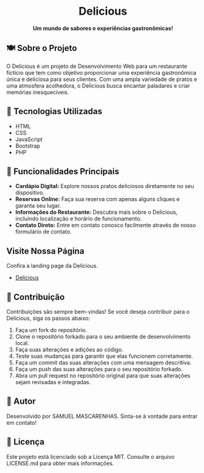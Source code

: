 <h1 align="center">
  Delicious
</h1>

<p align="center">
  <b>Um mundo de sabores e experiências gastronômicas!</b>
</p>

## 🍽️ Sobre o Projeto

O Delicious é um projeto de Desenvolvimento Web para um restaurante fictício que tem como objetivo proporcionar uma experiência gastronômica única e deliciosa para seus clientes. Com uma ampla variedade de pratos e uma atmosfera acolhedora, o Delicious busca encantar paladares e criar memórias inesquecíveis.

## 🚀 Tecnologias Utilizadas

- HTML
- CSS
- JavaScript
- Bootstrap
- PHP

## 💼 Funcionalidades Principais

- **Cardápio Digital:** Explore nossos pratos deliciosos diretamente no seu dispositivo.
- **Reservas Online:** Faça sua reserva com apenas alguns cliques e garanta seu lugar.
- **Informações do Restaurante:** Descubra mais sobre o Delicious, incluindo localização e horário de funcionamento.
- **Contato Direto:** Entre em contato conosco facilmente através de nosso formulário de contato.

## Visite Nossa Página

Confira a landing page da Delicious.

- [Delicious](https://samuellmascarenhas.github.io/Delicious)

## 🎨 Contribuição

Contribuições são sempre bem-vindas! Se você deseja contribuir para o Delicious, siga os passos abaixo:

1. Faça um fork do repositório.
2. Clone o repositório forkado para o seu ambiente de desenvolvimento local.
3. Faça suas alterações e adições ao código.
4. Teste suas mudanças para garantir que elas funcionem corretamente.
5. Faça um commit das suas alterações com uma mensagem descritiva.
6. Faça um push das suas alterações para o seu repositório forkado.
7. Abra um pull request no repositório original para que suas alterações sejam revisadas e integradas.

## 🌟 Autor

Desenvolvido por SAMUEL MASCARENHAS. Sinta-se à vontade para entrar em contato!

## 📝 Licença

Este projeto está licenciado sob a Licença MIT. Consulte o arquivo LICENSE.md para obter mais informações.

